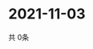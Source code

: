 # 2021-11-03
  共 0条

  <!-- BEGIN -->
  <!-- 最后更新时间Wed Nov 03 2021 06:06:17 GMT+0000 (Coordinated Universal Time) -->
  
  <!-- END -->
  
  